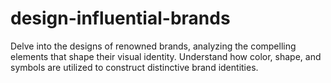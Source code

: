 # design-influential-brands
Delve into the designs of renowned brands, analyzing the compelling elements that shape their visual identity. Understand how color, shape, and symbols are utilized to construct distinctive brand identities.
